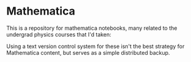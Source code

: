 Mathematica
===========

This is a repository for mathematica notebooks, many related to the undergrad physics courses that I'd taken:


Using a text version control system for these isn't the best strategy for Mathematica content, but serves as a simple distributed backup.
